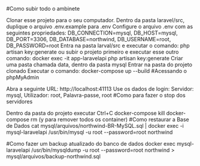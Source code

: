 #Como subir todo o ambinete

Clonar esse projeto para o seu computador.
Dentro da pasta laravel/src, duplique o arquivo .env.example para .env
Configure o arquivo .env com as seguintes propriedades: DB_CONNECTION=mysql, DB_HOST=mysql, DB_PORT=3306, DB_DATABASE=northwind, DB_USERNAME=root, DB_PASSWORD=root
Entra na pasta larval/src e executar o comando: php artisan key:generate ou subir o projeto primeiro e executar esse outro comando: docker exec -it app-laravelapi php artisan key:generate
Criar uma pasta chamada data, dentro da pasta mysql
Entrar na pasta do projeto clonado
Executar o comando: docker-compose up --build
#Acessando o phpMyAdmin

Abra a seguinte URL: http://localhost:41113
Use os dados de login: Servidor: mysql, Utilizador: root, Palavra-passe, root
#Como para fazer o stop dos servidores

Dentro da pasta do projeto executar
Ctrl+C
docker-compose kill
docker-compose rm (y para remover todos os container)
#Como restaurar a Base de Dados cat mysql/arquivos/northwind-BR-MySQL.sql | docker exec -i mysql-laravelapi /usr/bin/mysql -u root --password=root northwind

#Como fazer um backup atualizado do banco de dados docker exec mysql-laravelapi /usr/bin/mysqldump -u root --password=root northwind > mysql/arquivos/backup-northwind.sql
